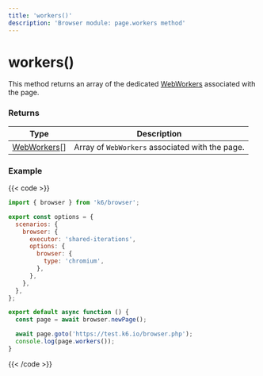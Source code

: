 ```yaml
---
title: 'workers()'
description: 'Browser module: page.workers method'
---
```


# workers()

This method returns an array of the dedicated [WebWorkers](https://grafana.com/docs/k6/<K6_VERSION>/javascript-api/k6-experimental/browser/worker/) associated with the page.

### Returns

| Type                                                                                                    | Description                                     |
| ------------------------------------------------------------------------------------------------------- | ----------------------------------------------- |
| [WebWorkers](https://grafana.com/docs/k6/<K6_VERSION>/javascript-api/k6-experimental/browser/worker/)[] | Array of `WebWorkers` associated with the page. |

### Example

{{< code >}}

```javascript
import { browser } from 'k6/browser';

export const options = {
  scenarios: {
    browser: {
      executor: 'shared-iterations',
      options: {
        browser: {
          type: 'chromium',
        },
      },
    },
  },
};

export default async function () {
  const page = await browser.newPage();

  await page.goto('https://test.k6.io/browser.php');
  console.log(page.workers());
}
```

{{< /code >}}
